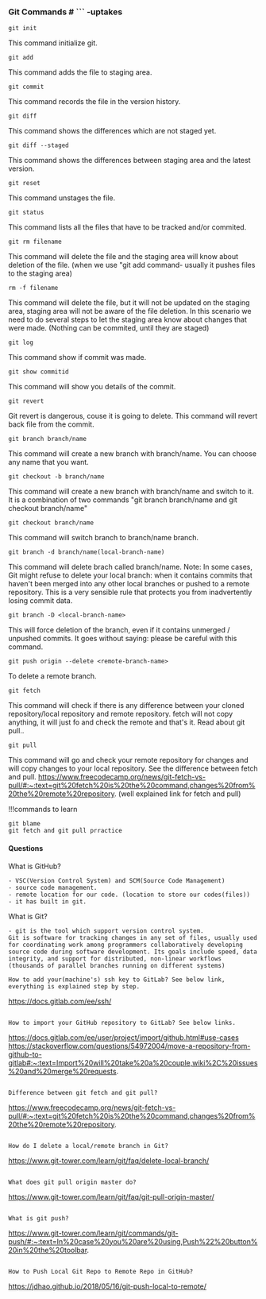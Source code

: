 ### Git Commands  # ``` -uptakes

```
git init
```
This command initialize git.

```
git add
```
This command adds the file to staging area.

```
git commit
```
This command records the file in the version history. 

```
git diff
```
This command shows the differences which are not staged yet.

```
git diff --staged
```
This command shows the differences between staging area and the latest version.

```
git reset
```
This command unstages the file.

```
git status
```
This command lists all the files that have to be tracked and/or commited. 

```
git rm filename
```
This command will delete the file and the staging area will know about deletion of the file. (when we use "git add command- usually it pushes files to the staging area)

```
rm -f filename
```
This command will delete the file, but it will not be updated on the staging area, staging area will not be aware of the file deletion. In this scenario we need to do several steps to let the staging area know about changes that were made.  (Nothing can be commited, until they are staged)

```
git log
```
This command show if commit was made.

```
git show commitid
```
This command will show you details of the commit.

```
git revert
```
Git revert is dangerous, couse it is going to delete. This command will revert back file from the commit.

```
git branch branch/name
```
This command will create a new branch with branch/name. You can choose any name that you want. 

```
git checkout -b branch/name
```
This command will create a new branch with branch/name and switch to it. It is a combination of two commands "git branch branch/name and git checkout branch/name"

```
git checkout branch/name
```
This command will switch branch to branch/name branch. 

```
git branch -d branch/name(local-branch-name) 
```
This command will delete brach called branch/name. Note: In some cases, Git might refuse to delete your local branch: when it contains commits that haven't been merged into any other local branches or pushed to a remote repository. This is a very sensible rule that protects you from inadvertently losing commit data.

```
git branch -D <local-branch-name>
```
This will force deletion of the branch, even if it contains unmerged / unpushed commits. It goes without saying: please be careful with this command.

```
git push origin --delete <remote-branch-name>
```
To delete a remote branch.

```
git fetch
```
This command will check if there is any difference between your cloned repository/local repository and remote repository. fetch will not copy anything, it will just fo and check the remote and that's it. Read about git pull..

```
git pull
```
This command will go and check your remote repository for changes and will copy changes to your local repository. See the difference between fetch and pull. https://www.freecodecamp.org/news/git-fetch-vs-pull/#:~:text=git%20fetch%20is%20the%20command,changes%20from%20the%20remote%20repository. (well explained link for fetch and pull)



!!!commands to learn
```
git blame
git fetch and git pull prractice
```

#### Questions

What is GitHub?
```
- VSC(Version Control System) and SCM(Source Code Management)
- source code management. 
- remote location for our code. (location to store our codes(files))
- it has built in git.
```

What is Git?
```
- git is the tool which support version control system. 
Git is software for tracking changes in any set of files, usually used for coordinating work among programmers collaboratively developing source code during software development. Its goals include speed, data integrity, and support for distributed, non-linear workflows (thousands of parallel branches running on different systems) 

How to add your(machine's) ssh key to GitLab? See below link, everything is explained step by step. 
```
https://docs.gitlab.com/ee/ssh/
```

How to import your GitHub repository to GitLab? See below links.
```
https://docs.gitlab.com/ee/user/project/import/github.html#use-cases
https://stackoverflow.com/questions/54972004/move-a-repository-from-github-to-gitlab#:~:text=Import%20will%20take%20a%20couple,wiki%2C%20issues%20and%20merge%20requests.
```

Difference between git fetch and git pull?
```
https://www.freecodecamp.org/news/git-fetch-vs-pull/#:~:text=git%20fetch%20is%20the%20command,changes%20from%20the%20remote%20repository.
```

How do I delete a local/remote branch in Git?
```
https://www.git-tower.com/learn/git/faq/delete-local-branch/
```

What does git pull origin master do?
```
https://www.git-tower.com/learn/git/faq/git-pull-origin-master/
```

What is git push?
```
https://www.git-tower.com/learn/git/commands/git-push/#:~:text=In%20case%20you%20are%20using,Push%22%20button%20in%20the%20toolbar.
```

How to Push Local Git Repo to Remote Repo in GitHub?
```
https://jdhao.github.io/2018/05/16/git-push-local-to-remote/
```